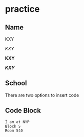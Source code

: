 # practice

## Name
KXY

*KXY*

**KXY**

***KXY***

## School
There are two options to insert code

## Code Block
```
I am at NYP
Block S
Room 540
```